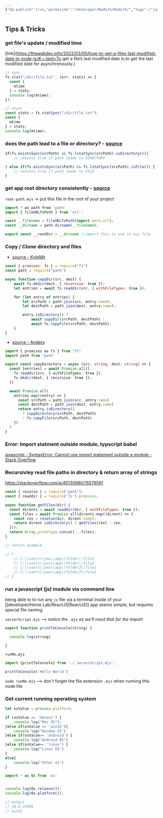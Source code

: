 ```yaml
---
{"dg-publish":true,"permalink":"/developer/NodeJS/NodeJS/","tags":["javascript","typescript","webdev"]}
---
```


## Tips & Tricks

### get file's update / modified time
[link](https://thewebdev.info/2022/03/05/how-to-get-a-files-last-modified-date-in-node-js/#:~:text=To get a file’s last modified date in,to get the last modified date for asynchronously.)
```js
// sync
fs.stat("/dir/file.txt", (err, stats) => {
  const {
    mtime
  } = stats;
  console.log(mtime);
});

// async
const stats = fs.statSync("/dir/file.txt");
const {
  mtime
} = stats;
console.log(mtime);
```

### does the path lead to a file or directory? - [source](https://stackoverflow.com/a/15630832/15579591)
```js
if(fs.existsSync(srcPath) && fs.lstatSync(srcPath).isDirectory()){
	// returns true if path leads to DIRECTORY

} else if(fs.existsSync(srcPath) && fs.lstatSync(srcPath).isFile()) {
	// returns true if path leads to FILE
}
```

### get app root directory consistently - [source](https://flaviocopes.com/fix-dirname-not-defined-es-module-scope/)
`root-path.mjs` -> put this file in the root of your project
```js
import * as path from 'path'
import { fileURLToPath } from 'url';

const __filename = fileURLToPath(import.meta.url);
const __dirname = path.dirname(__filename);

export const __rootDir = __dirname //import this to use in any file
```
### Copy / Clone directory and files
- [source - KyleMit](https://stackoverflow.com/a/64255382/15579591)
```javascript
const { promises: fs } = require("fs")
const path = require("path")

async function copyDir(src, dest) {
    await fs.mkdir(dest, { recursive: true });
    let entries = await fs.readdir(src, { withFileTypes: true });

    for (let entry of entries) {
        let srcPath = path.join(src, entry.name);
        let destPath = path.join(dest, entry.name);

        entry.isDirectory() ?
            await copyDir(srcPath, destPath) :
            await fs.copyFile(srcPath, destPath);
    }
}
```

- [source - Anders](https://stackoverflow.com/a/68552726/15579591)
```typescript
import { promises as fs } from "fs"
import path from "path"

export const copyDirectory = async (src: string, dest: string) => {
  const [entries] = await Promise.all([
    fs.readdir(src, { withFileTypes: true }),
    fs.mkdir(dest, { recursive: true }),
  ])

  await Promise.all(
    entries.map((entry) => {
      const srcPath = path.join(src, entry.name)
      const destPath = path.join(dest, entry.name)
      return entry.isDirectory()
        ? copyDirectory(srcPath, destPath)
        : fs.copyFile(srcPath, destPath)
    })
  )
}
```

### Error: Import statment outside module, typscript babel
[javascript - SyntaxError: Cannot use import statement outside a module - Stack Overflow](https://stackoverflow.com/questions/58384179/syntaxerror-cannot-use-import-statement-outside-a-module)

### Recursivley read file paths in directory & return array of strings 
https://stackoverflow.com/a/45130990/15579591
```javascript
const { resolve } = require('path');
const { readdir } = require('fs').promises;

async function getFiles(dir) {
  const dirents = await readdir(dir, { withFileTypes: true });
  const files = await Promise.all(dirents.map((dirent) => {
    const res = resolve(dir, dirent.name);
    return dirent.isDirectory() ? getFiles(res) : res;
  }));
  return Array.prototype.concat(...files);
}

// return example

// [
	// C:\\users\\you\\app\\folder\\file1
	// C:\\users\\you\\app\\folder\\file2
	// C:\\users\\you\\app\\folder2\\file1
	// C:\\users\\you\\app\\folder2\\file2
// ]
```

### run a javascript (js) module via command line
being able to to run any `js` file via a terminal inside of your [[developer/Home Lab/ReactJS\|ReactJS]] app seems simple, but requires special file naming

`serverScript.mjs` --> *notice the `.mjs` as we'll need that for the import*
```js
export function printToConsole(string) {

  console.log(string)

}
```

`runMe.mjs`
```js
import {printToConsole} from './`serverScript.mjs';

printToConsole('Hello World')
```

`node runMe.mjs` --> don't forget the file extension `.mjs` when running this node file


### Get current running operating system
```javascript
let osValue = process.platform;

if (osValue == 'darwin') {
    console.log("Mac OS");
}else if(osValue == 'win32'){
    console.log("Window OS")
}else if(osValue== 'android') {
    console.log("Android OS")
}else if(osValue== 'linux') {
    console.log("Linux OS")
}
else{
    console.log("Other os")
}
```

```javascript
import * as Os from 'os'


console.log(Os.release()); 
console.log(Os.platform()); 

// output 
// 10.0.21996
// win32
```


